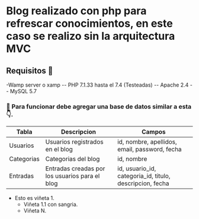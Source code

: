 # Blog realizado con php para refrescar conocimientos, en este caso se realizo sin la arquitectura MVC  

## Requisitos 🙌

-Wamp server o xamp
    -- PHP 7.1.33 hasta el 7.4 (Testeadas)
    -- Apache 2.4
    -- MySQL 5.7

### 👀 Para funcionar debe agregar una base de datos similar a esta 👇.

| Tabla | Descripcion | Campos |
| ------------- | ------------- | ------------- |
| Usuarios  | Usuarios registrados en el blog  | id, nombre, apellidos, email, password, fecha |
| Categorias  | Categorias del blog  | id, nombre |
| Entradas  | Entradas creadas por los usuarios para el blog  | id, usuario_id, categoria_id, titulo, descripcion, fecha |


- Esto es viñeta 1.
  - Viñeta 1.1 con sangria.
  - Viñeta N.
  
